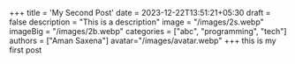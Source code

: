 +++
title = 'My Second Post'
date = 2023-12-22T13:51:21+05:30
draft = false
description = "This is a description"
image = "/images/2s.webp"
imageBig = "/images/2b.webp"
categories = ["abc", "programming", "tech"]
authors = ["Aman Saxena"]
avatar="/images/avatar.webp"
+++
this is my first post
